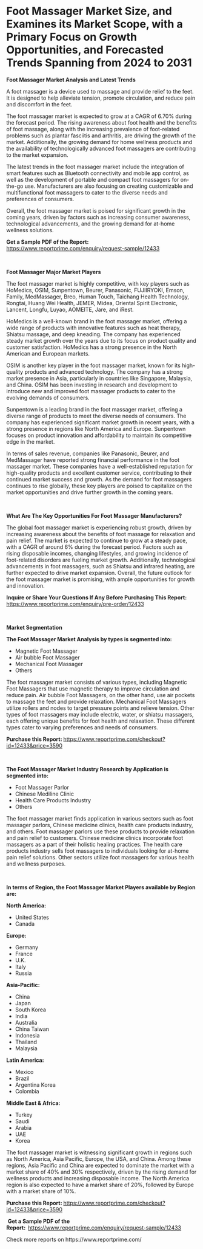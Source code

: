 <p><h1>Foot Massager Market Size, and Examines its Market Scope, with a Primary Focus on Growth Opportunities, and Forecasted Trends Spanning from 2024 to 2031</h1></p><p><strong>Foot Massager Market Analysis and Latest Trends</strong></p>
<p><p>A foot massager is a device used to massage and provide relief to the feet. It is designed to help alleviate tension, promote circulation, and reduce pain and discomfort in the feet.</p><p>The foot massager market is expected to grow at a CAGR of 6.70% during the forecast period. The rising awareness about foot health and the benefits of foot massage, along with the increasing prevalence of foot-related problems such as plantar fasciitis and arthritis, are driving the growth of the market. Additionally, the growing demand for home wellness products and the availability of technologically advanced foot massagers are contributing to the market expansion.</p><p>The latest trends in the foot massager market include the integration of smart features such as Bluetooth connectivity and mobile app control, as well as the development of portable and compact foot massagers for on-the-go use. Manufacturers are also focusing on creating customizable and multifunctional foot massagers to cater to the diverse needs and preferences of consumers.</p><p>Overall, the foot massager market is poised for significant growth in the coming years, driven by factors such as increasing consumer awareness, technological advancements, and the growing demand for at-home wellness solutions.</p></p>
<p><strong>Get a Sample PDF of the Report:&nbsp;</strong> <a href="https://www.reportprime.com/enquiry/request-sample/12433">https://www.reportprime.com/enquiry/request-sample/12433</a></p>
<p>&nbsp;</p>
<p><strong>Foot Massager Major Market Players</strong></p>
<p><p>The foot massager market is highly competitive, with key players such as HoMedics, OSIM, Sunpentown, Beurer, Panasonic, FUJIIRYOKI, Emson, Family, MedMassager, Breo, Human Touch, Taichang Health Technology, Rongtai, Huang Wei Health, JEMER, Midea, Oriental Spirit Electronic, Lancent, Longfu, Luyao, AOMEITE, Jare, and iRest.</p><p>HoMedics is a well-known brand in the foot massager market, offering a wide range of products with innovative features such as heat therapy, Shiatsu massage, and deep kneading. The company has experienced steady market growth over the years due to its focus on product quality and customer satisfaction. HoMedics has a strong presence in the North American and European markets.</p><p>OSIM is another key player in the foot massager market, known for its high-quality products and advanced technology. The company has a strong market presence in Asia, particularly in countries like Singapore, Malaysia, and China. OSIM has been investing in research and development to introduce new and improved foot massager products to cater to the evolving demands of consumers.</p><p>Sunpentown is a leading brand in the foot massager market, offering a diverse range of products to meet the diverse needs of consumers. The company has experienced significant market growth in recent years, with a strong presence in regions like North America and Europe. Sunpentown focuses on product innovation and affordability to maintain its competitive edge in the market.</p><p>In terms of sales revenue, companies like Panasonic, Beurer, and MedMassager have reported strong financial performance in the foot massager market. These companies have a well-established reputation for high-quality products and excellent customer service, contributing to their continued market success and growth. As the demand for foot massagers continues to rise globally, these key players are poised to capitalize on the market opportunities and drive further growth in the coming years.</p></p>
<p>&nbsp;</p>
<p><strong>What Are The Key Opportunities For Foot Massager Manufacturers?</strong></p>
<p><p>The global foot massager market is experiencing robust growth, driven by increasing awareness about the benefits of foot massage for relaxation and pain relief. The market is expected to continue to grow at a steady pace, with a CAGR of around 6% during the forecast period. Factors such as rising disposable incomes, changing lifestyles, and growing incidence of foot-related disorders are fueling market growth. Additionally, technological advancements in foot massagers, such as Shiatsu and infrared heating, are further expected to drive market expansion. Overall, the future outlook for the foot massager market is promising, with ample opportunities for growth and innovation.</p></p>
<p><strong>Inquire or Share Your Questions If Any Before Purchasing This Report:</strong> <a href="https://www.reportprime.com/enquiry/pre-order/12433">https://www.reportprime.com/enquiry/pre-order/12433</a></p>
<p>&nbsp;</p>
<p><strong>Market Segmentation</strong></p>
<p><strong>The Foot Massager Market Analysis by types is segmented into:</strong></p>
<p><ul><li>Magnetic Foot Massager</li><li>Air bubble Foot Massager</li><li>Mechanical Foot Massager</li><li>Others</li></ul></p>
<p><p>The foot massager market consists of various types, including Magnetic Foot Massagers that use magnetic therapy to improve circulation and reduce pain. Air bubble Foot Massagers, on the other hand, use air pockets to massage the feet and provide relaxation. Mechanical Foot Massagers utilize rollers and nodes to target pressure points and relieve tension. Other types of foot massagers may include electric, water, or shiatsu massagers, each offering unique benefits for foot health and relaxation. These different types cater to varying preferences and needs of consumers.</p></p>
<p><strong>Purchase this Report:&nbsp;</strong><a href="https://www.reportprime.com/checkout?id=12433&price=3590">https://www.reportprime.com/checkout?id=12433&price=3590</a></p>
<p>&nbsp;</p>
<p><strong>The Foot Massager Market Industry Research by Application is segmented into:</strong></p>
<p><ul><li>Foot Massager Parlor</li><li>Chinese Mediline Clinic</li><li>Health Care Products Industry</li><li>Others</li></ul></p>
<p><p>The foot massager market finds application in various sectors such as foot massager parlors, Chinese medicine clinics, health care products industry, and others. Foot massager parlors use these products to provide relaxation and pain relief to customers. Chinese medicine clinics incorporate foot massagers as a part of their holistic healing practices. The health care products industry sells foot massagers to individuals looking for at-home pain relief solutions. Other sectors utilize foot massagers for various health and wellness purposes.</p></p>
<p>&nbsp;</p>
<p><strong>In terms of Region, the Foot Massager Market Players available by Region are:</strong></p>
<p>
    <p> <strong> North America: </strong>
        <ul>
            <li>United States</li>
            <li>Canada</li>
        </ul>
        </p> 
    <p> <strong> Europe: </strong>
        <ul>
            <li>Germany</li>
            <li>France</li>
            <li>U.K.</li>
            <li>Italy</li>
            <li>Russia</li>
        </ul>
        </p> 
    <p> <strong> Asia-Pacific: </strong>
        <ul>
            <li>China</li>
            <li>Japan</li>
            <li>South Korea</li>
            <li>India</li>
            <li>Australia</li>
            <li>China Taiwan</li>
            <li>Indonesia</li>
            <li>Thailand</li>
            <li>Malaysia</li>
        </ul>
        </p> 
    <p> <strong> Latin America: </strong>
        <ul>
            <li>Mexico</li>
            <li>Brazil</li>
            <li>Argentina Korea</li>
            <li>Colombia</li>
        </ul>
        </p> 
    <p> <strong> Middle East & Africa: </strong>
        <ul>
            <li>Turkey</li>
            <li>Saudi</li>
            <li>Arabia</li>
            <li>UAE</li>
            <li>Korea</li>
        </ul>
    </p>
    </p>
<p><p>The foot massager market is witnessing significant growth in regions such as North America, Asia Pacific, Europe, the USA, and China. Among these regions, Asia Pacific and China are expected to dominate the market with a market share of 40% and 30% respectively, driven by the rising demand for wellness products and increasing disposable income. The North America region is also expected to have a market share of 20%, followed by Europe with a market share of 10%.</p></p>
<p><strong>Purchase this Report: </strong><a href="https://www.reportprime.com/checkout?id=12433&price=3590">https://www.reportprime.com/checkout?id=12433&price=3590</a></p>
<p>&nbsp;<strong>Get a Sample PDF of the Report:&nbsp;&nbsp;</strong><a href="https://www.reportprime.com/enquiry/request-sample/12433">https://www.reportprime.com/enquiry/request-sample/12433</a></p>
<p><strong></strong></p>
<p>Check more reports on https://www.reportprime.com/</p>
